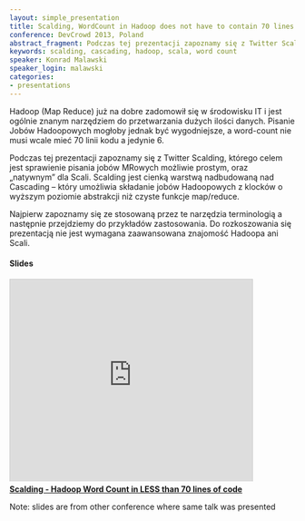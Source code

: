 ```yaml
---
layout: simple_presentation
title: Scalding, WordCount in Hadoop does not have to contain 70 lines
conference: DevCrowd 2013, Poland
abstract_fragment: Podczas tej prezentacji zapoznamy się z Twitter Scalding, którego celem jest sprawienie pisania jobów MRowych możliwie prostym, oraz „natywnym” dla Scali.
keywords: scalding, cascading, hadoop, scala, word count
speaker: Konrad Malawski
speaker_login: malawski
categories:
- presentations
---
```


Hadoop (Map Reduce) już na dobre zadomowił się w środowisku IT i jest ogólnie znanym narzędziem do przetwarzania dużych
ilości danych. Pisanie Jobów Hadoopowych mogłoby jednak być wygodniejsze, a word-count nie musi wcale mieć 70 linii kodu
a jedynie 6.

Podczas tej prezentacji zapoznamy się z Twitter Scalding, którego celem jest sprawienie pisania jobów MRowych możliwie
prostym, oraz „natywnym” dla Scali. Scalding jest cienką warstwą nadbudowaną nad Cascading – który umożliwia składanie
jobów Hadoopowych z klocków o wyższym poziomie abstrakcji niż czyste funkcje map/reduce.


Najpierw zapoznamy się ze stosowaną przez te narzędzia terminologią a następnie przejdziemy do przykładów zastosowania.
Do rozkoszowania się prezentacją nie jest wymagana zaawansowana znajomość Hadoopa ani Scali.


<h4>Slides</h4>
<iframe src="https://www.slideshare.net/slideshow/embed_code/18670751" width="427" height="356" frameborder="0" marginwidth="0" marginheight="0" scrolling="no" style="border:1px solid #CCC;border-width:1px 1px 0;margin-bottom:5px" allowfullscreen> </iframe> <div style="margin-bottom:5px"> <strong> <a href="https://www.slideshare.net/ktoso/scalding-hadoop-word-count-in-less-than-60-lines-of-code" title="Scalding - Hadoop Word Count in LESS than 70 lines of code" target="_blank">Scalding - Hadoop Word Count in LESS than 70 lines of code</a> </strong></div>

Note: slides are from other conference where same talk was presented